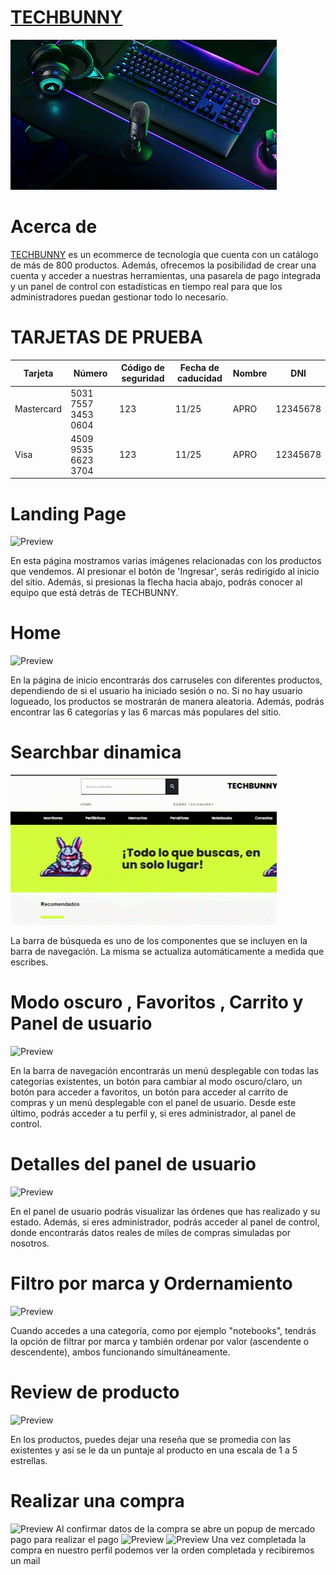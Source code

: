 # [TECHBUNNY](https://pf-techbunny-lake.vercel.app/)

[![Preview](client/public/intro.gif)](https://vimeo.com/795225619)

# Acerca de
[TECHBUNNY](https://pf-techbunny-lake.vercel.app/) es un ecommerce de tecnología que cuenta con un catálogo de más de 800 productos. Además, ofrecemos la posibilidad de crear una cuenta y acceder a nuestras herramientas, una pasarela de pago integrada y un panel de control con estadísticas en tiempo real para que los administradores puedan gestionar todo lo necesario.

# TARJETAS DE PRUEBA
| Tarjeta     | Número                | Código de seguridad | Fecha de caducidad | Nombre |    DNI    |
| ----------- | --------------------- | ------------------- | ------------------ | ------ | --------- |
| Mastercard  | 5031 7557 3453 0604   |        123          |       11/25        |  APRO  | 12345678  |
| Visa        | 4509 9535 6623 3704   |        123          |       11/25        |  APRO  | 12345678  |
# Landing Page
![Preview](client/public/landing.gif)

En esta página mostramos varias imágenes relacionadas con los productos que vendemos. Al presionar el botón de 'Ingresar', serás redirigido al inicio del sitio. Además, si presionas la flecha hacia abajo, podrás conocer al equipo que está detrás de TECHBUNNY.

# Home
![Preview](client/public/Home.gif)

En la página de inicio encontrarás dos carruseles con diferentes productos, dependiendo de si el usuario ha iniciado sesión o no. Si no hay usuario logueado, los productos se mostrarán de manera aleatoria. 
Además, podrás encontrar las 6 categorías y las 6 marcas más populares del sitio.

# Searchbar dinamica
![Preview](client/public/Searchbar.gif)

La barra de búsqueda es uno de los componentes que se incluyen en la barra de navegación.
La misma se actualiza automáticamente a medida que escribes.

# Modo oscuro , Favoritos , Carrito y Panel de usuario
![Preview](client/public/navbar.gif)

En la barra de navegación encontrarás un menú desplegable con todas las categorías existentes, un botón para cambiar al modo oscuro/claro, un botón para acceder a favoritos, un botón para acceder al carrito de compras y un menú desplegable con el panel de usuario. Desde este último, podrás acceder a tu perfil y, si eres administrador, al panel de control.

# Detalles del panel de usuario
![Preview](client/public/panel.gif)

En el panel de usuario podrás visualizar las órdenes que has realizado y su estado. 
Además, si eres administrador, podrás acceder al panel de control, donde encontrarás datos reales de miles de compras simuladas por nosotros.

# Filtro por marca y Ordernamiento 
![Preview](client/public/filtersandorders.gif)

Cuando accedes a una categoría, como por ejemplo "notebooks", tendrás la opción de filtrar por marca y también ordenar por valor (ascendente o descendente), ambos funcionando simultáneamente.

# Review de producto
![Preview](client/public/review.gif)

En los productos, puedes dejar una reseña que se promedia con las existentes y así se le da un puntaje al producto en una escala de 1 a 5 estrellas.

# Realizar una compra
![Preview](client/public/compra1.gif)
Al confirmar datos de la compra se abre un popup de mercado pago para realizar el pago
![Preview](client/public/compra2.gif)
![Preview](client/public/compra3.gif)
Una vez completada la compra en nuestro perfil podemos ver la orden completada y recibiremos un mail 

